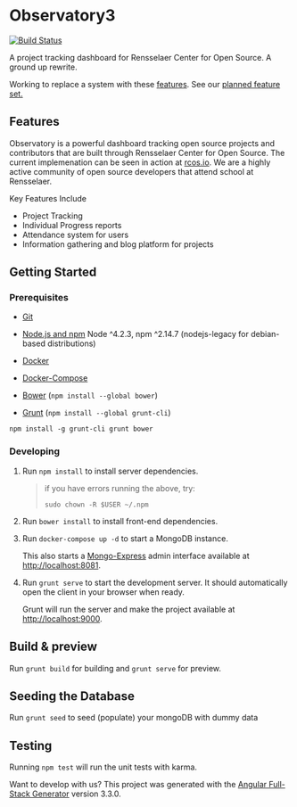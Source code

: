 # Observatory3

[![Build Status](https://travis-ci.org/rcos/observatory-server.svg?branch=master)](https://travis-ci.org/rcos/observatory-server)

A project tracking dashboard for Rensselaer Center for Open Source. A ground up rewrite.

Working to replace a system with these [features](docs/Legacy_Features.md).
See our [planned feature set.](docs/Feature_Requirements.md)

## Features

Observatory is a powerful dashboard tracking open source projects and contributors that are built through Rensselaer Center for Open Source. The current implemenation can be seen in action at [rcos.io](http://rcos.io). We are a highly active community of open source developers that attend school at Rensselaer.

Key Features Include

- Project Tracking
- Individual Progress reports
- Attendance system for users
- Information gathering and blog platform for projects

## Getting Started
### Prerequisites
- [Git](https://git-scm.com/)
- [Node.js and npm](https://nodejs.org/) Node ^4.2.3, npm ^2.14.7  (nodejs-legacy for debian-based distributions)
- [Docker](http://https://docs.docker.com/engine/installation/)
- [Docker-Compose](https://docs.docker.com/compose/install/)

- [Bower](https://bower.io/) (`npm install --global bower`)
- [Grunt](http://gruntjs.com/) (`npm install --global grunt-cli`)
```
npm install -g grunt-cli grunt bower
```

### Developing
1. Run `npm install` to install server dependencies.

    > if you have errors running the above, try:
    > ```
    > sudo chown -R $USER ~/.npm
    > ```

2. Run `bower install` to install front-end dependencies.

3. Run `docker-compose up -d` to start a MongoDB instance.

    This also starts a [Mongo-Express](https://github.com/mongo-express/mongo-express) admin interface available at [http://localhost:8081](http://localhost:8081).

4. Run `grunt serve` to start the development server. It should automatically open the client in your browser when ready.

    Grunt will run the server and make the project available at [http://localhost:9000](http://localhost:9000).


## Build & preview
Run `grunt build` for building and `grunt serve` for preview.

## Seeding the Database
Run `grunt seed` to seed (populate) your mongoDB with dummy data

## Testing
Running `npm test` will run the unit tests with karma.

Want to develop with us?
This project was generated with the [Angular Full-Stack Generator](https://github.com/DaftMonk/generator-angular-fullstack) version 3.3.0.
